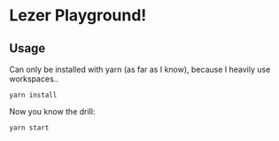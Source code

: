 # Lezer Playground!

## Usage

Can only be installed with yarn (as far as I know), because I heavily use workspaces..

```
yarn install
```

Now you know the drill:

```
yarn start
```
